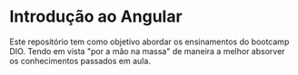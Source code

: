 <h1> Introdução ao Angular </h1>

<p> Este repositório tem como objetivo abordar os ensinamentos do bootcamp DIO. Tendo em vista "por a mão na massa" de maneira a melhor absorver os conhecimentos passados em aula.
